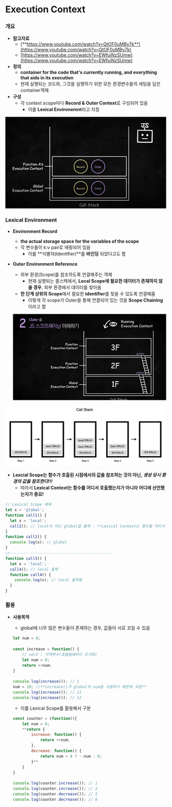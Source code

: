 # Execution Context

### 개요

- **참고자료**
    - [**https://www.youtube.com/watch?v=QtOF0uMBy7k**](https://www.youtube.com/watch?v=QtOF0uMBy7k)
    - [https://www.youtube.com/watch?v=EWfujNzSUmw](https://www.youtube.com/watch?v=EWfujNzSUmw)
- **정의**
    - **container for the code that's currently running, and everything that aids in its execution**
    - 현재  실행되는 코드와, 그것을 실행하기 위한 모든 환경변수들의 세팅을 담은 container객체
- **구성**
    - 각 context scope마다 **Record & Outer Context**로 구성되어 있음
        - 이를 **Lexical Environemnt**라고 지칭

![Untitled](Execution%20Context%2064e0c262d95e4e44ab890529853c1a5e/Untitled.png)

### Lexical Environment

- **Environment Record**
    - **the actual storage space for the variables of the scope**
    - 각 변수들이 k:v pair로 매핑되어 있음
        - 이를 **식별자(Identifier)**를 **바인딩** 되었다고도 함
- **Outer Environment Reference**
    - 외부 환경(Scope)를 참조하도록 연결해주는 객체
        - 현재 실행되는 콜스택에서, **Local Scope에 필요한 데이터가 존재하지 않을 경우**, 외부 환경에서 데이터를 찾아옴
    - **한 단계 상위의 Scope**에서 필요한 **identifier**를 찾을 수 있도록 연결해줌
        - 이렇게 각 scope가 Outer을 통해 연결되어 있는 것을 **Scope Chaining**이라고 함
    
    ![Untitled](Execution%20Context%2064e0c262d95e4e44ab890529853c1a5e/Untitled%201.png)
    

![Untitled](Execution%20Context%2064e0c262d95e4e44ab890529853c1a5e/Untitled%202.png)

- **Lexcial Scope는 함수가 호출된 시점에서의 값을 참조하는 것이 아닌, *생성 당시 환경의 값을 참조한다!!!***
    - 따라서 **Lexical Context는 함수를 어디서 호출했는지가 아니라 어디에 선언했는지가 중요!**

```jsx
// Lexical Scope 예제
let x = 'global';
function call1() {
  let x = 'local';
  call2(); // local이 아닌 global을 출력 : **Lexical Context는 함수를 어디서 호출했는지가 아니라 어디에 선언했는지에 따라 결정된다.**
}
function call2() {
  console.log(x); // global
}
//---------------------------------------------
function call3() {
  let x = 'local';
  call4(); // local 출력
  function call4() {
    console.log(x); // local 출력됨
  }
}
```

### 활용

- **사용목적**
    - global에 너무 많은 변수들이 존재하는 경우, 값들이 서로 꼬일 수 있음
    
    ```jsx
    let num = 0;
    
    const increase = function() {
        // ver2 : 지역변수(호출될때마다 초기화)
        let num = 0;
        return ++num;
    }
    
    console.log(increase()); // 1
    num = 10; //**increase()가 global의 num을 사용하기 때문에 꼬임**
    console.log(increase()); // 11
    console.log(increase()); // 12
    ```
    
    - 이를 Lexical Scope를 활용해서 구분
    
    ```jsx
    const counter = (function(){
        let num = 0;
        **return {
            increase: function() {
                return ++num;
            },
            decrease: function() {
                return num > 0 ? --num : 0;
            }**
        }
    }
    
    console.log(counter.increase()); // 1
    console.log(counter.increase()); // 2
    console.log(counter.decrease()); // 1
    console.log(counter.decrease()); // 0
    ```